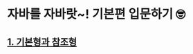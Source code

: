 # 자바를 자바랏~! 기본편 입문하기 🤓

## [1. 기본형과 참조형](https://github.com/g1d5ny/java-basic/blob/main/src/ref/README.md)
